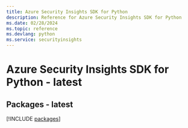 ```yaml
---
title: Azure Security Insights SDK for Python
description: Reference for Azure Security Insights SDK for Python
ms.date: 02/28/2024
ms.topic: reference
ms.devlang: python
ms.service: securityinsights
---
```

# Azure Security Insights SDK for Python - latest
## Packages - latest
[!INCLUDE [packages](security-insights-index.md)]